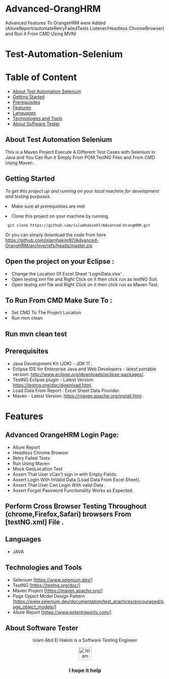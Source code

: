 # Advanced-OrangHRM
Advanced Features To OrangeHRM  were Added (AllureReport/automateRetryFailedTests Listener/Headless ChromeBrowser) and Run it From CMD Using MVN)
# Test-Automation-Selenium

# Table of Content
- [About Test Automation Selenium](#about-test-automation-selenium)
- [Getting Started](#getting-started)
- [Prerequisites](#prerequisites)
- [Features](#features)
- [Languages](#languages)
- [Technologies and Tools](#technologies-and-tools)
- [About Software Tester](#about-software-tester)

 ## About Test Automation Selenium
 This is a Maven Project Execute A Different Test Cases with Selenium In Java and You Can Run it Simply From POM,TestNG Files and From CMD Using Maven .
 
 ## Getting Started

*To get this project up and running on your local machine for development and testing purposes.* <li> Make sure all prerequisties are met  
<li> Clone this project on your machine by running  

     git clone https://github.com/islamhakim97/Advanced-OrangHRM.git

Or you can simply download the code from here https://github.com/islamhakim97/Advanced-OrangHRM/archive/refs/heads/master.zip
<h2> Open the project on your Eclipse :</h2> 
<li> Change the Location  Of Excel Sheet 'LoginData.xlsx' .
<li> Open testng.xml file  and Right Click on it then click run as testNG Suit. </li>
<li> Open testng.xml file  and Right Click on it then click run as Maven Test. </li>

<h2>To Run From CMD  Make Sure To  :</h2> 

<li> Set CMD  To The Project Location</li>
<li> Run mvn clean </li>
<h2>Run mvn clean test</h2> 


## Prerequisites
- Java Development Kit (JDK) - JDK 11 .
- Eclipse IDE for Enterprise Java and Web Developers - latest portable version: http://www.eclipse.org/downloads/eclipse-packages/.
- TestNG Eclipse plugin - Latest Version: https://testng.org/doc/download.html.
- Load Data From Report : Excel Sheet Data Provider.
- Maven - Latest Version: https://maven.apache.org/install.html .



# Features
  ## Advanced OrangeHRM Login Page:
  - Allure Report
  - Headless Chrome Browser 
  - Retry Failed Tests
  - Run Using Maven
  - Mock GeoLocation Test
  - Assert That User vCan't sign in with Empty Fields.
  - Assert Login With InValid Data [Load Data From Excel Sheet].
  - Assert That User Can Login With valid Data . 
  - Assert Forgot Password Functionality Works as Expected .
 
 ## Perform Cross Browser Testing Throughout (chrome,Firefox,Safari) browsers From [testNG.xml] File .
  
## Languages
  - JAVA
  ## Technologies and Tools
  - Selenium [https://www.selenium.dev/]
  - TestNG [https://testng.org/doc/]
  - Maven Project [https://maven.apache.org/]
  - Page Opject Model Design Pattern [https://www.selenium.dev/documentation/test_practices/encouraged/page_object_models/]
  - Allure Report [https://www.extentreports.com/]
  
## About Software Tester
  <div align="center">
  Islam Abd El Hakim is a Software Testing Engineer
  </div>
 <p> </p>
 <p> </p>
  <div align="center">
  <!-- Islam Abd El Hakim LinkedIn -->
  <a href="https://www.linkedin.com/in/islamhakim/">
    <img src="https://user-images.githubusercontent.com/33738409/154184172-7a13b01e-6eb1-4134-ae91-c82588a7b27b.png" width="40px" height="40px"  
      alt="Islam Abd ElHakim Linkedin Profile" />
  </a>
</div>
<p> </p>
<h3 align="center"> I hope it help </h3>

